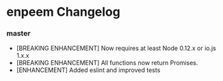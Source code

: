 # enpeem Changelog

### master
* [BREAKING ENHANCEMENT] Now requires at least Node 0.12.x or io.js 1.x.x
* [BREAKING ENHANCEMENT] All functions now return Promises.
* [ENHANCEMENT] Added eslint and improved tests
